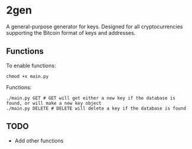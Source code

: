 # 2gen

A general-purpose generator for keys. Designed for all cryptocurrencies supporting the Bitcoin format of keys and addresses.

## Functions

To enable functions:

```
chmod +x main.py
```

Functions:

```
./main.py GET # GET will get either a new key if the database is found, or will make a new key object
./main.py DELETE # DELETE will delete a key if the database is found
```

## TODO

- Add other functions
